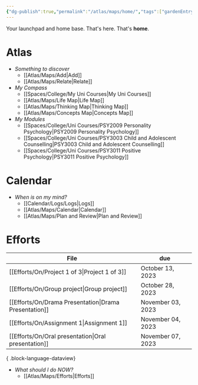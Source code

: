 ```yaml
---
{"dg-publish":true,"permalink":"/atlas/maps/home/","tags":["gardenEntry"]}
---
```


Your launchpad and home base. That's here. That's **home**.  
# Atlas
- *Something to discover*
	- [[Atlas/Maps/Add\|Add]]
	- [[Atlas/Maps/Relate\|Relate]]
- *My Compass*
	- [[Spaces/College/My Uni Courses\|My Uni Courses]]
	- [[Atlas/Maps/Life Map\|Life Map]]
	- [[Atlas/Maps/Thinking Map\|Thinking Map]]
	- [[Atlas/Maps/Concepts Map\|Concepts Map]]
- *My Modules*
	- [[Spaces/College/Uni Courses/PSY2009 Personality Psychology\|PSY2009 Personality Psychology]]
	- [[Spaces/College/Uni Courses/PSY3003 Child and Adolescent Counselling\|PSY3003 Child and Adolescent Counselling]]
	- [[Spaces/College/Uni Courses/PSY3011 Positive Psychology\|PSY3011 Positive Psychology]]
# Calendar
- *When is on my mind?*
	- [[Calendar/Logs/Logs\|Logs]]
	- [[Atlas/Maps/Calendar\|Calendar]]
	- [[Atlas/Maps/Plan and Review\|Plan and Review]] 
# Efforts
| File                                                     | due               |
| -------------------------------------------------------- | ----------------- |
| [[Efforts/On/Project 1 of 3\|Project 1 of 3]]         | October 13, 2023  |
| [[Efforts/On/Group project\|Group project]]           | October 28, 2023  |
| [[Efforts/On/Drama Presentation\|Drama Presentation]] | November 03, 2023 |
| [[Efforts/On/Assignment 1\|Assignment 1]]             | November 04, 2023 |
| [[Efforts/On/Oral presentation\|Oral presentation]]   | November 07, 2023 |

{ .block-language-dataview}
- *What should I do NOW?*
	- [[Atlas/Maps/Efforts\|Efforts]]



